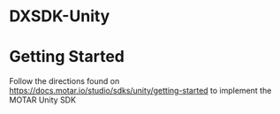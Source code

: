 # DXSDK-Unity

# Getting Started

Follow the directions found on https://docs.motar.io/studio/sdks/unity/getting-started to implement the MOTAR Unity SDK
